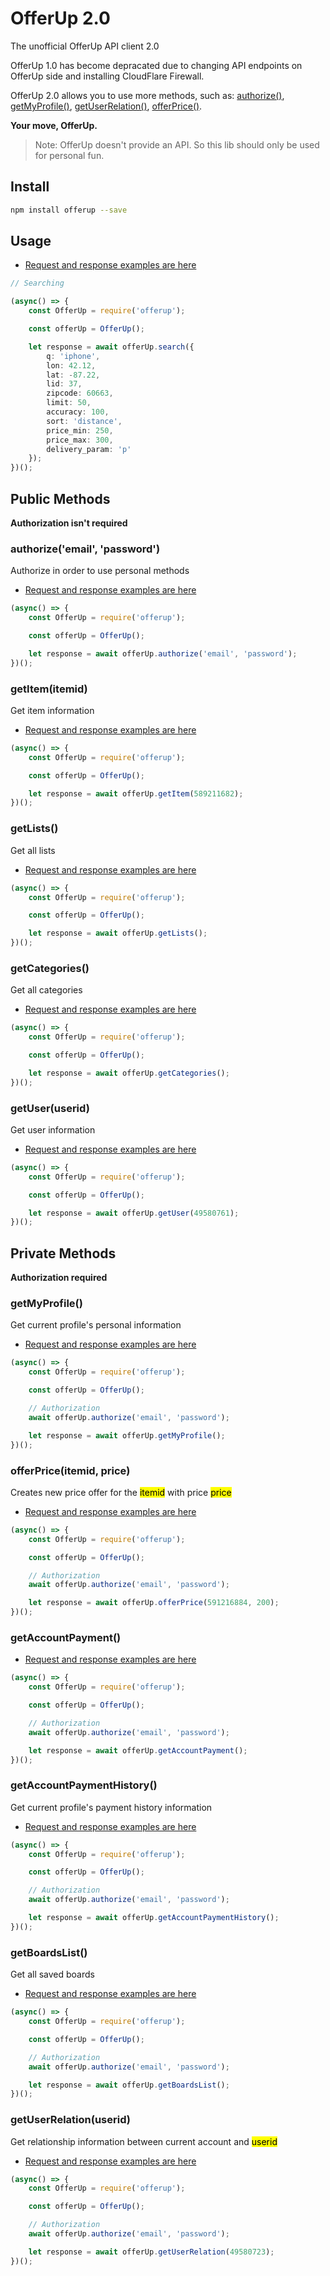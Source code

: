 # OfferUp 2.0

The unofficial OfferUp API client 2.0

OfferUp 1.0 has become depracated due to changing API endpoints on OfferUp side and installing CloudFlare Firewall.

OfferUp 2.0 allows you to use more methods, such as: [authorize()](docs/authorize.md), [getMyProfile()](docs/getMyProfile.md), [getUserRelation()](docs/getUserRelation.md), [offerPrice()](docs/offerPrice.md).

**Your move, OfferUp.**

> Note: OfferUp doesn't provide an API. So this lib should only be used for personal fun.

## Install

```bash
npm install offerup --save
```
## Usage

- [Request and response examples are here](docs/search.md)

```ts
// Searching

(async() => {
    const OfferUp = require('offerup');

    const offerUp = OfferUp();

    let response = await offerUp.search({
        q: 'iphone',
        lon: 42.12,
        lat: -87.22,
        lid: 37,
        zipcode: 60663,
        limit: 50,
        accuracy: 100,
        sort: 'distance',
        price_min: 250,
        price_max: 300,
        delivery_param: 'p'
    });
})();
```

## Public Methods
**Authorization isn't required**

### authorize('email', 'password') 

Authorize in order to use personal methods

- [Request and response examples are here](docs/authorize.md)

```ts
(async() => {
    const OfferUp = require('offerup');

    const offerUp = OfferUp();

    let response = await offerUp.authorize('email', 'password');
})();
```

### getItem(itemid) 

Get item information

- [Request and response examples are here](docs/getItem.md)

```ts
(async() => {
    const OfferUp = require('offerup');

    const offerUp = OfferUp();

    let response = await offerUp.getItem(589211682);
})();
```

### getLists() 

Get all lists

- [Request and response examples are here](docs/getLists.md)

```ts
(async() => {
    const OfferUp = require('offerup');

    const offerUp = OfferUp();

    let response = await offerUp.getLists();
})();
```

### getCategories() 

Get all categories

- [Request and response examples are here](docs/getCategories.md)

```ts
(async() => {
    const OfferUp = require('offerup');

    const offerUp = OfferUp();

    let response = await offerUp.getCategories();
})();

```

### getUser(userid) 

Get user information

- [Request and response examples are here](docs/getUser.md)

```ts
(async() => {
    const OfferUp = require('offerup');

    const offerUp = OfferUp();

    let response = await offerUp.getUser(49580761);
})();
```

## Private Methods
**Authorization required**

### getMyProfile() 

Get current profile's personal information

- [Request and response examples are here](docs/getMyProfile.md)

```ts
(async() => {
    const OfferUp = require('offerup');

    const offerUp = OfferUp();

    // Authorization
    await offerUp.authorize('email', 'password');

    let response = await offerUp.getMyProfile();
})();
```

### offerPrice(itemid, price) 

Creates new price offer for the <mark>itemid</mark> with price <mark>price</mark>

- [Request and response examples are here](docs/offerPrice.md)


```ts
(async() => {
    const OfferUp = require('offerup');

    const offerUp = OfferUp();

    // Authorization
    await offerUp.authorize('email', 'password');

    let response = await offerUp.offerPrice(591216884, 200);
})();
```

### getAccountPayment() 

- [Request and response examples are here](docs/getAccountPayment.md)

```ts
(async() => {
    const OfferUp = require('offerup');

    const offerUp = OfferUp();

    // Authorization
    await offerUp.authorize('email', 'password');

    let response = await offerUp.getAccountPayment();
})();
```

### getAccountPaymentHistory() 

Get current profile's payment history information

- [Request and response examples are here](docs/getAccountPaymentHistory.md)

```ts
(async() => {
    const OfferUp = require('offerup');

    const offerUp = OfferUp();

    // Authorization
    await offerUp.authorize('email', 'password');

    let response = await offerUp.getAccountPaymentHistory();
})();
```

### getBoardsList() 

Get all saved boards

- [Request and response examples are here](docs/getBoardsList.md)

```ts
(async() => {
    const OfferUp = require('offerup');

    const offerUp = OfferUp();

    // Authorization
    await offerUp.authorize('email', 'password');

    let response = await offerUp.getBoardsList();
})();
```

### getUserRelation(userid) 

Get relationship information between current account and <mark>userid</mark>

- [Request and response examples are here](docs/getUserRelation.md)

```ts
(async() => {
    const OfferUp = require('offerup');

    const offerUp = OfferUp();

    // Authorization
    await offerUp.authorize('email', 'password');

    let response = await offerUp.getUserRelation(49580723);
})();
```
